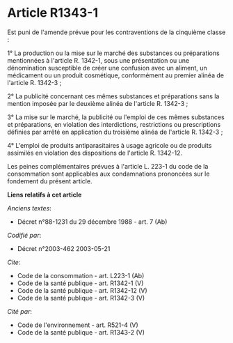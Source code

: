 # Article R1343-1

Est puni de l'amende prévue pour les contraventions de la cinquième classe : 

1° La production ou la mise sur le marché des substances ou préparations mentionnées à l'article R. 1342-1, sous une
présentation ou une dénomination susceptible de créer une confusion avec un aliment, un médicament ou un produit cosmétique,
conformément au premier alinéa de l'article R. 1342-3 ; 

2° La publicité concernant ces mêmes substances et préparations sans la mention imposée par le deuxième alinéa de l'article
R. 1342-3 ; 

3° La mise sur le marché, la publicité ou l'emploi de ces mêmes substances et préparations, en violation des interdictions,
restrictions ou prescriptions définies par arrêté en application du troisième alinéa de l'article R. 1342-3 ; 

4° L'emploi de produits antiparasitaires à usage agricole ou de produits assimilés en violation des dispositions de l'article
R. 1342-12. 

Les peines complémentaires prévues à l'article L. 223-1 du code de la consommation sont applicables aux condamnations
prononcées sur le fondement du présent article.

**Liens relatifs à cet article**

_Anciens textes_:

  - Décret n°88-1231 du 29 décembre 1988 - art. 7 (Ab)

_Codifié par_:

  - Décret n°2003-462 2003-05-21

_Cite_:

  - Code de la consommation - art. L223-1 (Ab)
  - Code de la santé publique - art. R1342-1 (V)
  - Code de la santé publique - art. R1342-12 (V)
  - Code de la santé publique - art. R1342-3 (V)

_Cité par_:

  - Code de l'environnement - art. R521-4 (V)
  - Code de la santé publique - art. R1343-2 (V)
